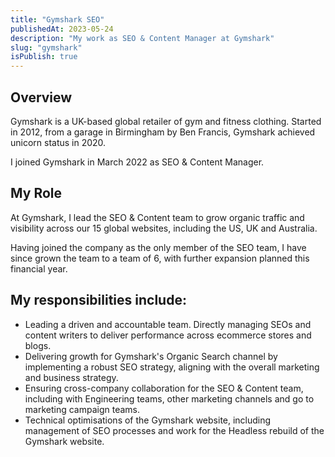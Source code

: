 ```yaml
---
title: "Gymshark SEO"
publishedAt: 2023-05-24
description: "My work as SEO & Content Manager at Gymshark"
slug: "gymshark"
isPublish: true
---
```


## Overview
Gymshark is a UK-based global retailer of gym and fitness clothing. Started in 2012, from a garage in Birmingham by Ben Francis, Gymshark achieved unicorn status in 2020.

I joined Gymshark in March 2022 as SEO & Content Manager.

## My Role
At Gymshark, I lead the SEO & Content team to grow organic traffic and visibility across our 15 global websites, including the US, UK and Australia.

Having joined the company as the only member of the SEO team, I have since grown the team to a team of 6, with further expansion planned this financial year.

## My responsibilities include:

* Leading a driven and accountable team. Directly managing SEOs and content writers to deliver performance across ecommerce stores and blogs.
* Delivering growth for Gymshark's Organic Search channel by implementing a robust SEO strategy, aligning with the overall marketing and business strategy.
* Ensuring cross-company collaboration for the SEO & Content team, including with Engineering teams, other marketing channels and go to marketing campaign teams.
* Technical optimisations of the Gymshark website, including management of SEO processes and work for the Headless rebuild of the Gymshark website.
